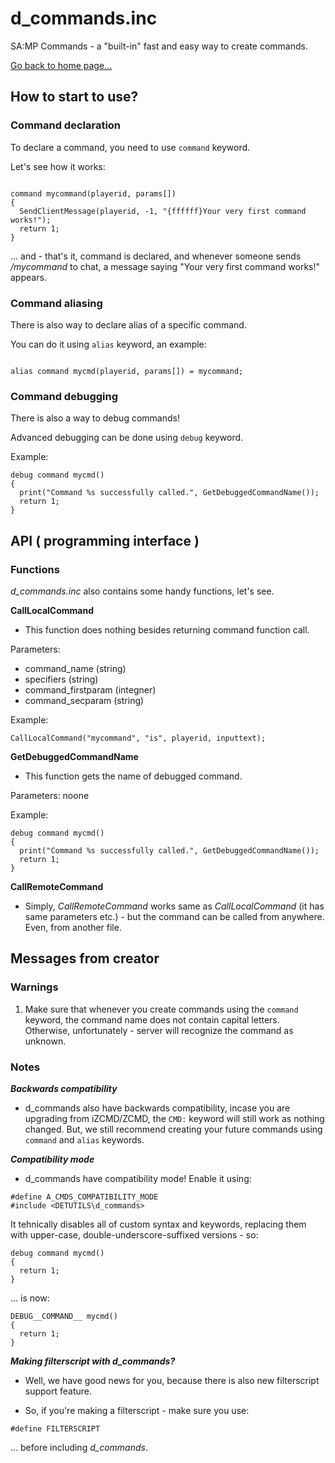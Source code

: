 # d_commands.inc
SA:MP Commands - a "built-in" fast and easy way to create commands.

[Go back to home page...](README.md)

## How to start to use?

### Command declaration

To declare a command, you need to use ``command`` keyword.

Let's see how it works:

```pawn

command mycommand(playerid, params[])
{
  SendClientMessage(playerid, -1, "{ffffff}Your very first command works!");
  return 1;
}

```

... and - that's it, command is declared, and whenever someone sends */mycommand* to chat, a message saying "Your very first command works!" appears.

### Command aliasing

There is also way to declare alias of a specific command.

You can do it using ``alias`` keyword, an example:

```pawn

alias command mycmd(playerid, params[]) = mycommand;

```

### Command debugging

There is also a way to debug commands!

Advanced debugging can be done using ``debug`` keyword.

Example:

```pawn
debug command mycmd()
{
  print("Command %s successfully called.", GetDebuggedCommandName());
  return 1;
}
```

## API ( programming interface )

### Functions

*d_commands.inc* also contains some handy functions, let's see.

**CallLocalCommand**

- This function does nothing besides returning command function call.

Parameters:

   - command_name (string)
   - specifiers (string)
   - command_firstparam (integner)
   - command_secparam (string)
  
Example:

```pawn
CallLocalCommand("mycommand", "is", playerid, inputtext);
```
**GetDebuggedCommandName**

- This function gets the name of debugged command.

Parameters: noone

Example:

```pawn
debug command mycmd()
{
  print("Command %s successfully called.", GetDebuggedCommandName());
  return 1;
}
```

**CallRemoteCommand**

- Simply, *CallRemoteCommand* works same as *CallLocalCommand* (it has same parameters etc.) - but the command can be called from anywhere. Even, from another file.

## Messages from creator

### Warnings

1. Make sure that whenever you create commands using the ``command`` keyword, the command name does not contain capital letters. Otherwise, unfortunately - server will recognize the command as unknown.

### Notes

***Backwards compatibility***
- d_commands also have backwards compatibility, incase you are upgrading from iZCMD/ZCMD, the ``CMD:`` keyword will still work as nothing changed. But, we still recommend creating your future commands using ``command`` and ``alias`` keywords.

***Compatibility mode***
- d_commands have compatibility mode! Enable it using:

```pawn
#define A_CMDS_COMPATIBILITY_MODE
#include <DETUTILS\d_commands>
```
It tehnically disables all of custom syntax and keywords, replacing them with upper-case, double-underscore-suffixed versions - so:

```pawn
debug command mycmd()
{
  return 1;
}
```
... is now:

```pawn
DEBUG__COMMAND__ mycmd()
{
  return 1;
}
```
***Making filterscript with d_commands?***
- Well, we have good news for you, because there is also new filterscript support feature. 

- So, if you're making a filterscript - make sure you use:

```pawn
#define FILTERSCRIPT
```
... before including *d_commands*.
